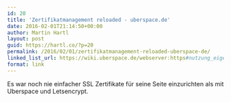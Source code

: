```yaml
---
id: 20
title: 'Zertifikatmanagement reloaded - uberspace.de'
date: 2016-02-01T21:14:50+00:00
author: Martin Hartl
layout: post
guid: https://hartl.co/?p=20
permalink: /2016/02/01/zertifikatmanagement-reloaded-uberspace-de/
linked_list_url: https://wiki.uberspace.de/webserver:https#nutzung_eigener_tls-zertifikate
format: link
---
```

Es war noch nie einfacher SSL Zertifikate für seine Seite einzurichten als mit Uberspace und Letsencrypt.